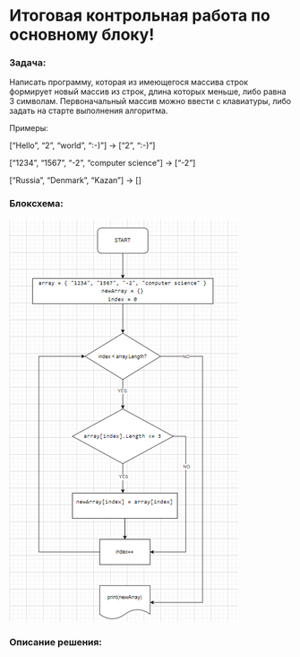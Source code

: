 # Итоговая контрольная работа по основному блоку!

### Задача: 
Написать программу, которая из имеющегося массива строк формирует новый массив из строк, длина которых меньше, либо равна 3 символам. Первоначальный массив можно ввести с клавиатуры, либо задать на старте выполнения алгоритма.

Примеры: 

[“Hello”, “2”, “world”, “:-)”] → [“2”, “:-)”] 

[“1234”, “1567”, “-2”, “computer science”] → [“-2”] 

[“Russia”, “Denmark”, “Kazan”] → []

### Блоксхема:

![scheme.png](scheme.png)

### Описание решения: